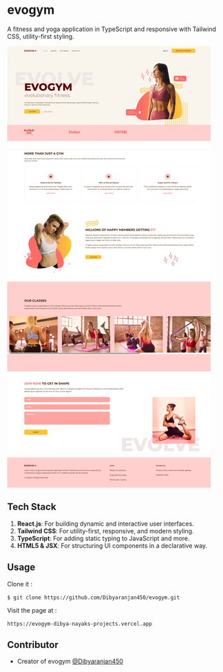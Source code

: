 # evogym
A fitness and yoga application in TypeScript and responsive with Tailwind CSS, utility-first styling.

![Screenshot Img](./public/screenshot.jpeg)

## Tech Stack

1. **React.js**: For building dynamic and interactive user interfaces.
2. **Tailwind CSS**: For utility-first, responsive, and modern styling.
3. **TypeScript**: For adding static typing to JavaScript and more.
4. **HTML5 & JSX**: For structuring UI components in a declarative way.

## Usage

Clone it :

```
$ git clone https://github.com/Dibyaranjan450/evogym.git
```

Visit the page at :

```
https://evogym-dibya-nayaks-projects.vercel.app
```

## Contributor

- Creator of evogym [@Dibyaranjan450](https://github.com/Dibyaranjan450)
